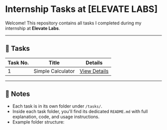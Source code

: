 # Internship Tasks at [ELEVATE LABS]

Welcome! This repository contains all tasks I completed during my internship at **Elevate Labs**.

---

## 📂 Tasks

| Task No. | Title | Details |
|----------|-------|---------|
| 1 | Simple Calculator | [View Details](./SimpleCalculatorTask1/README.md) |

---

## 📌 Notes

- Each task is in its own folder under `/tasks/`.
- Inside each task folder, you'll find its dedicated `README.md` with full explanation, code, and usage instructions.
- Example folder structure:
